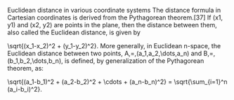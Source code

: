 Euclidean distance in various coordinate systems
The distance formula in Cartesian coordinates is derived from the Pythagorean theorem.[37] If (x1, y1) and (x2, y2) are points in the plane, then the distance between them, also called the Euclidean distance, is given by

 \sqrt{(x_1-x_2)^2 + (y_1-y_2)^2}. 
More generally, in Euclidean n-space, the Euclidean distance between two points, A\,=\,(a_1,a_2,\dots,a_n) and B\,=\,(b_1,b_2,\dots,b_n), is defined, by generalization of the Pythagorean theorem, as:

\sqrt{(a_1-b_1)^2 + (a_2-b_2)^2 + \cdots + (a_n-b_n)^2} = \sqrt{\sum_{i=1}^n (a_i-b_i)^2}.
